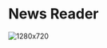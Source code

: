 # News Reader

![1280x720](https://github.com/ismayilovmurad/News-Reader/assets/42063887/f4b067ef-0b08-4655-b58e-c30c1e56d86a)
